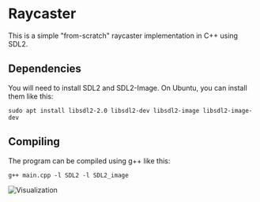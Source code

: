 # Raycaster

This is a simple "from-scratch" raycaster implementation in C++ using SDL2.  

## Dependencies
You will need to install SDL2 and SDL2-Image. On Ubuntu, you can install them like this:

```
sudo apt install libsdl2-2.0 libsdl2-dev libsdl2-image libsdl2-image-dev
```

## Compiling
The program can be compiled using g++ like this:

```
g++ main.cpp -l SDL2 -l SDL2_image
```

![Visualization]("images/vis.gif")
